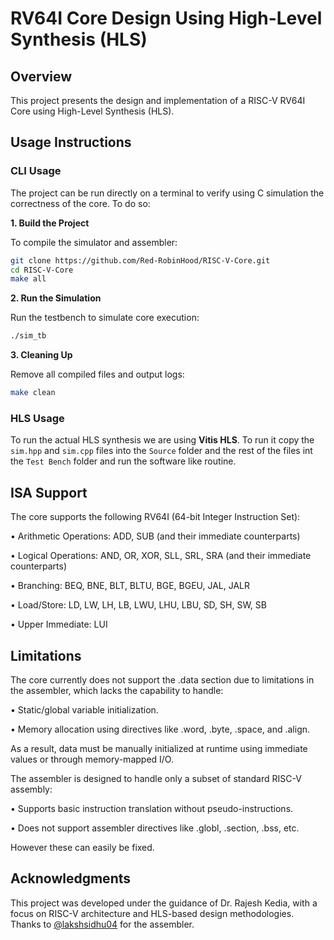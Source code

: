 # RV64I Core Design Using High-Level Synthesis (HLS)

## Overview

This project presents the design and implementation of a RISC-V RV64I Core using High-Level Synthesis (HLS).

## Usage Instructions

### CLI Usage
The project can be run directly on a terminal to verify using C simulation the correctness of the core. To do so:

**1. Build the Project**

To compile the simulator and assembler:
```bash
git clone https://github.com/Red-RobinHood/RISC-V-Core.git
cd RISC-V-Core
make all
```


**2. Run the Simulation**

Run the testbench to simulate core execution:

```bash
./sim_tb
```

**3. Cleaning Up**

Remove all compiled files and output logs:
```bash
make clean
```

### HLS Usage

To run the actual HLS synthesis we are using **Vitis HLS**. To run it copy the `sim.hpp` and `sim.cpp` files into the `Source` folder and the rest of the files int the `Test Bench` folder and run the software like routine.

## ISA Support

The core supports the following RV64I (64-bit Integer Instruction Set):

•	Arithmetic Operations: ADD, SUB (and their immediate counterparts)

•	Logical Operations: AND, OR, XOR, SLL, SRL, SRA (and their immediate counterparts)

•	Branching: BEQ, BNE, BLT, BLTU, BGE, BGEU, JAL, JALR

•	Load/Store: LD, LW, LH, LB, LWU, LHU, LBU, SD, SH, SW, SB

•	Upper Immediate: LUI

## Limitations

The core currently does not support the .data section due to limitations in the assembler, which lacks the capability to handle:

•	Static/global variable initialization.

•	Memory allocation using directives like .word, .byte, .space, and .align.

As a result, data must be manually initialized at runtime using immediate values or through memory-mapped I/O.

The assembler is designed to handle only a subset of standard RISC-V assembly:

•	Supports basic instruction translation without pseudo-instructions.

•	Does not support assembler directives like .globl, .section, .bss, etc.

However these can easily be fixed.

## Acknowledgments

This project was developed under the guidance of Dr. Rajesh Kedia, with a focus on RISC-V architecture and HLS-based design methodologies. Thanks to [@lakshsidhu04](https://github.com/lakshsidhu04) for the assembler.
